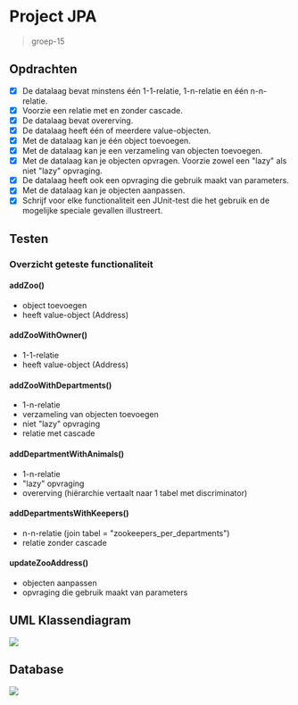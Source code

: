 # Project JPA
> groep-15

## Opdrachten
- [x] De datalaag bevat minstens één 1-1-relatie, 1-n-relatie en één n-n-relatie.
- [x] Voorzie een relatie met en zonder cascade.
- [x] De datalaag bevat overerving.
- [x] De datalaag heeft één of meerdere value-objecten.
- [x] Met de datalaag kan je één object toevoegen.
- [x] Met de datalaag kan je een verzameling van objecten toevoegen.
- [x] Met de datalaag kan je objecten opvragen. Voorzie zowel een "lazy" als niet "lazy" opvraging.
- [x] De datalaag heeft ook een opvraging die gebruik maakt van parameters.
- [x] Met de datalaag kan je objecten aanpassen.
- [x] Schrijf voor elke functionaliteit een JUnit-test die het gebruik en de mogelijke speciale gevallen illustreert.

## Testen
### Overzicht geteste functionaliteit
#### addZoo()
- object toevoegen
- heeft value-object (Address)

#### addZooWithOwner()
- 1-1-relatie
- heeft value-object (Address)

#### addZooWithDepartments()
- 1-n-relatie
- verzameling van objecten toevoegen
- niet "lazy" opvraging
- relatie met cascade

#### addDepartmentWithAnimals()
- 1-n-relatie
- "lazy" opvraging
- overerving (hiërarchie vertaalt naar 1 tabel met discriminator)

#### addDepartmentsWithKeepers()
- n-n-relatie (join tabel = "zookeepers_per_departments")
- relatie zonder cascade

#### updateZooAddress()
- objecten aanpassen
- opvraging die gebruik maakt van parameters

## UML Klassendiagram
![](https://i.imgur.com/hKNjG9U.png)

## Database
![](https://i.imgur.com/uHRi10e.png)